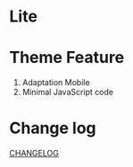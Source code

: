# Lite

# Theme Feature
1. Adaptation Mobile 
2. Minimal JavaScript code

# Change log

[CHANGELOG](./CHANGELOG.md)